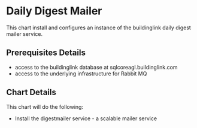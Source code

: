 # Daily Digest Mailer

This chart install and configures an instance of the buildinglink 
daily digest mailer service.

## Prerequisites Details

* access to the buildinglink database at sqlcoreagl.buildinglink.com
* access to the underlying infrastructure for Rabbit MQ

## Chart Details

This chart will do the following:

* Install the digestmailer service - a scalable mailer service
  